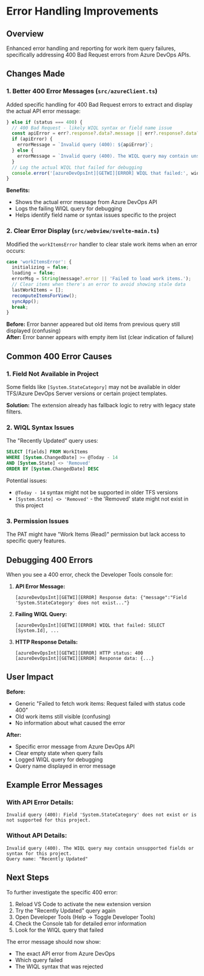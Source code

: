 # Error Handling Improvements

## Overview

Enhanced error handling and reporting for work item query failures, specifically addressing 400 Bad Request errors from Azure DevOps APIs.

## Changes Made

### 1. **Better 400 Error Messages** (`src/azureClient.ts`)

Added specific handling for 400 Bad Request errors to extract and display the actual API error message:

```typescript
} else if (status === 400) {
  // 400 Bad Request - likely WIQL syntax or field name issue
  const apiError = err?.response?.data?.message || err?.response?.data?.value?.Message;
  if (apiError) {
    errorMessage = `Invalid query (400): ${apiError}`;
  } else {
    errorMessage = `Invalid query (400). The WIQL query may contain unsupported fields or syntax for this project.\nQuery name: "${query}"`;
  }
  // Log the actual WIQL that failed for debugging
  console.error('[azureDevOpsInt][GETWI][ERROR] WIQL that failed:', wiqlToSend || wiql);
}
```

**Benefits:**

- Shows the actual error message from Azure DevOps API
- Logs the failing WIQL query for debugging
- Helps identify field name or syntax issues specific to the project

### 2. **Clear Error Display** (`src/webview/svelte-main.ts`)

Modified the `workItemsError` handler to clear stale work items when an error occurs:

```typescript
case 'workItemsError': {
  initializing = false;
  loading = false;
  errorMsg = String(message?.error || 'Failed to load work items.');
  // Clear items when there's an error to avoid showing stale data
  lastWorkItems = [];
  recomputeItemsForView();
  syncApp();
  break;
}
```

**Before:** Error banner appeared but old items from previous query still displayed (confusing)  
**After:** Error banner appears with empty item list (clear indication of failure)

## Common 400 Error Causes

### 1. **Field Not Available in Project**

Some fields like `[System.StateCategory]` may not be available in older TFS/Azure DevOps Server versions or certain project templates.

**Solution:** The extension already has fallback logic to retry with legacy state filters.

### 2. **WIQL Syntax Issues**

The "Recently Updated" query uses:

```sql
SELECT [fields] FROM WorkItems
WHERE [System.ChangedDate] >= @Today - 14
AND [System.State] <> 'Removed'
ORDER BY [System.ChangedDate] DESC
```

Potential issues:

- `@Today - 14` syntax might not be supported in older TFS versions
- `[System.State] <> 'Removed'` - the 'Removed' state might not exist in this project

### 3. **Permission Issues**

The PAT might have "Work Items (Read)" permission but lack access to specific query features.

## Debugging 400 Errors

When you see a 400 error, check the Developer Tools console for:

1. **API Error Message:**

   ```
   [azureDevOpsInt][GETWI][ERROR] Response data: {"message":"Field 'System.StateCategory' does not exist..."}
   ```

2. **Failing WIQL Query:**

   ```
   [azureDevOpsInt][GETWI][ERROR] WIQL that failed: SELECT [System.Id], ...
   ```

3. **HTTP Response Details:**
   ```
   [azureDevOpsInt][GETWI][ERROR] HTTP status: 400
   [azureDevOpsInt][GETWI][ERROR] Response data: {...}
   ```

## User Impact

**Before:**

- Generic "Failed to fetch work items: Request failed with status code 400"
- Old work items still visible (confusing)
- No information about what caused the error

**After:**

- Specific error message from Azure DevOps API
- Clear empty state when query fails
- Logged WIQL query for debugging
- Query name displayed in error message

## Example Error Messages

### With API Error Details:

```
Invalid query (400): Field 'System.StateCategory' does not exist or is not supported for this project.
```

### Without API Details:

```
Invalid query (400). The WIQL query may contain unsupported fields or syntax for this project.
Query name: "Recently Updated"
```

## Next Steps

To further investigate the specific 400 error:

1. Reload VS Code to activate the new extension version
2. Try the "Recently Updated" query again
3. Open Developer Tools (Help → Toggle Developer Tools)
4. Check the Console tab for detailed error information
5. Look for the WIQL query that failed

The error message should now show:

- The exact API error from Azure DevOps
- Which query failed
- The WIQL syntax that was rejected
